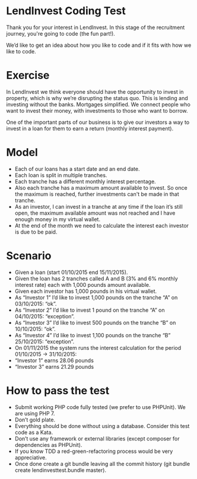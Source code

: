 LendInvest Coding Test
======================

Thank you for your interest in LendInvest. In this stage of the recruitment journey, you're
going to code (the fun part!).

We’d like to get an idea about how you like to code and if it fits with how we like to code.

Exercise
========

In LendInvest we think everyone should have the opportunity to invest in property, which is
why we’re disrupting the status quo. This is lending and investing without the banks.
Mortgages simplified. We connect people who want to invest their money, with investments to
those who want to borrow.

One of the important parts of our business is to give our investors a way to invest in a loan for
them to earn a return (monthly interest payment).

Model
=====

- Each of our loans has a start date and an end date.
- Each loan is split in multiple tranches.
- Each tranche has a different monthly interest percentage.
- Also each tranche has a maximum amount available to invest. So once the maximum is
reached, further investments can't be made in that tranche.
- As an investor, I can invest in a tranche at any time if the loan it’s still open, the maximum
available amount was not reached and I have enough money in my virtual wallet.
- At the end of the month we need to calculate the interest each investor is due to be paid.

Scenario
========

- Given a loan (start 01/10/2015 end 15/11/2015).
- Given the loan has 2 tranches called A and B (3% and 6% monthly interest rate) each with 1,000 pounds amount available.
- Given each investor has 1,000 pounds in his virtual wallet.
- As “Investor 1” I’d like to invest 1,000 pounds on the tranche “A” on 03/10/2015: “ok”.
- As “Investor 2” I’d like to invest 1 pound on the tranche “A” on 04/10/2015: “exception”.
- As “Investor 3” I’d like to invest 500 pounds on the tranche “B” on 10/10/2015: “ok”.
- As “Investor 4” I’d like to invest 1,100 pounds on the tranche “B” 25/10/2015: “exception”.
- On 01/11/2015 the system runs the interest calculation for the period 01/10/2015 -> 31/10/2015:
 - “Investor 1” earns 28.06 pounds
 - “Investor 3” earns 21.29 pounds

How to pass the test
====================

- Submit working PHP code fully tested (we prefer to use PHPUnit). We are using PHP 7.
- Don’t gold plate.
- Everything should be done without using a database. Consider this test code as a Kata.
- Don’t use any framework or external libraries (except composer for dependencies as PHPUnit).
- If you know TDD a red-green-refactoring process would be very appreciative.
- Once done create a git bundle leaving all the commit history (git bundle create lendinvesttest.bundle master).
